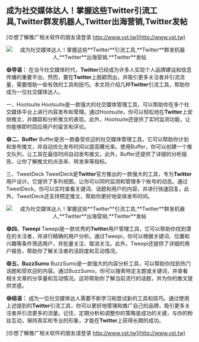 ## **成为社交媒体达人！掌握这些**Twitter**引流工具,**Twitter**群发机器人,**Twitter**出海营销,**Twitter**发帖**

[😍想了解推广相关软件的朋友请登录 http://www.vst.tw](http://www.vst.tw)

 <center><img src="https://vst.tw/MP4/tuiguang/png/0.png" alt="成为社交媒体达人！掌握这些**Twitter**引流工具,**Twitter**群发机器人,**Twitter**出海营销,**Twitter**发帖"></center>

**😄导语：**
在当今社交媒体时代，**Twitter**已经成为许多人实现个人品牌建设和信息传播的重要平台。然而，要在**Twitter**上脱颖而出，并吸引更多关注者并引流流量，需要借助一些有效的工具和技巧。本文将介绍几种**Twitter**引流工具，帮助你成为一位社交媒体达人。

一、Hootsuite
Hootsuite是一款强大的社交媒体管理工具，可以帮助你在多个社交媒体平台上进行内容发布和管理。通过Hootsuite，你可以轻松地在**Twitter**上安排推文，并跟踪和分析推文的表现。此外，Hootsuite还提供了实时监测功能，让你能够即时回应用户的留言和评论。

**😄二、Buffer**
Buffer是另一款备受欢迎的社交媒体管理工具，它可以帮助你计划和发布推文，并自动优化发布时间以提高曝光率。使用Buffer，你可以创建一个推文队列，让工具在最佳时间自动发布推文。此外，Buffer还提供了详细的分析报告，让你了解推文的点击率、转发率等指标。

三、TweetDeck
TweetDeck是**Twitter**官方推出的一款强大的工具，专为**Twitter**用户设计。它提供了多列视图，让你可以同时监测和管理多个账号的动态。通过TweetDeck，你可以实时查看关键词、话题和用户的内容，并进行快速回复。此外，TweetDeck还支持预定推文，帮助你更好地安排发布时间。

 <center><img src="https://vst.tw/MP4/tuiguang/png/2.png" alt="成为社交媒体达人！掌握这些**Twitter**引流工具,**Twitter**群发机器人,**Twitter**出海营销,**Twitter**发帖"></center>

**😄四、Tweepi**
Tweepi是一款优秀的**Twitter**用户管理工具，它可以帮助你找到潜在的关注者，并进行精确的用户分析。通过Tweepi，你可以根据关键词、位置和兴趣等条件筛选用户，并批量关注、取消关注。此外，Tweepi还提供了详细的用户报告，帮助你了解关注者的活跃度和互动情况。

**😄五、BuzzSumo**
BuzzSumo是一款强大的内容分析工具，可以帮助你找到热门话题和受欢迎的内容。通过BuzzSumo，你可以搜索特定主题或关键词，并查看相关文章的分享量和互动情况。这将帮助你了解当前流行的话题，并为你的推文提供灵感。

**😄结语：**
成为一位社交媒体达人需要不断学习和尝试新的工具和技巧。通过使用上述提到的**Twitter**引流工具，你可以更好地管理和推广自己的品牌，吸引更多关注者并引流更多的流量。记住，定期分析和调整你的策略是成功的关键，与你的粉丝互动，保持真实和专业的形象，才能在**Twitter**上获得长期的成功。

[😍想了解推广相关软件的朋友请登录 http://www.vst.tw](http://www.vst.tw)



